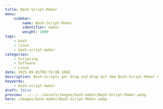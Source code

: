 ```yaml
---
title: Bash-Script-Maker
menu:
    sidebar:
        name: Bash-Script-Maker
        identifier: maker
        weight: 1000
tags:
    - bash
    - linux
    - bash-script-maker
categories:
    - Scripting
    - Software
    - Linux
date: 2025-09-01T06:53:00.108Z
description: Bash-Scripts per Drag and Drop mit dem Bash-Script-Maker erstellen.
keywords:
    - bash-script-maker
draft: false
preview: ../../../assets/images/bash-maker/Bash-Script-Maker.webp
hero: /images/bash-maker/Bash-Script-Maker.webp
---
```

